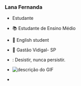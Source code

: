 ### Lana Fernanda
- Estudante

- 📚 Estudante de Ensino Médio
- 🗽 English student
- 🏡 Gastão Vidigal- SP
- : Desistir, nunca persistir.
- ![descrição do GIF](https://media.tenor.com/f6qpKXyUQc8AAAAM/heart-jungkook.gif)
- 
